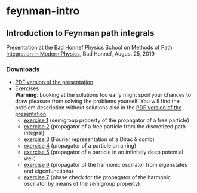 # feynman-intro
## Introduction to Feynman path integrals

Presentation at the Bad Honnef Physics School on [Methods of Path Integration in Modern Physics](https://www.dpg-physik.de/veranstaltungen/2019/bad-honnef-physics-school-methods-of-path-integration-in-modern-physics), Bad Honnef, August 25, 2019

### Downloads
* [PDF version of the presentation](https://github.com/gertingold/feynman-intro/raw/master/presentation/feynman-intro.pdf)
* Exercises    
  **Warning**: Looking at the solutions too early might spoil your chances to draw pleasure from
  solving the problems yourself. You will find the problem description without solutions
  also in the [PDF version of the presentation](https://github.com/gertingold/feynman-intro/raw/master/presentation/feynman-intro.pdf).
  * [exercise 1](https://github.com/gertingold/feynman-intro/raw/master/exercises/exercise_1.pdf)
    (semigroup property of the propagator of a free particle)
  * [exercise 2](https://github.com/gertingold/feynman-intro/raw/master/exercises/exercise_2.pdf)
    (propagator of a free particle from the discretized path integral)
  * [exercise 3](https://github.com/gertingold/feynman-intro/raw/master/exercises/exercise_3.pdf)
    (Fourier representation of a Dirac δ comb)
  * [exercise 4](https://github.com/gertingold/feynman-intro/raw/master/exercises/exercise_4.pdf)
    (propagator of a particle on a ring)
  * [exercise 5](https://github.com/gertingold/feynman-intro/raw/master/exercises/exercise_5.pdf)
    (propagator of a particle in an infinitely deep potential well)
  * [exercise 6](https://github.com/gertingold/feynman-intro/raw/master/exercises/exercise_6.pdf)
    (propagator of the harmonic oscillator from eigenstates and eigenfunctions)
  * [exercise 7](https://github.com/gertingold/feynman-intro/raw/master/exercises/exercise_7.pdf)
    (phase check for the propagator of the harmonic oscillator by means of the semigroup property)
